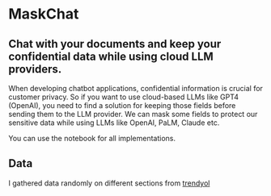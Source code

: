 # MaskChat
## Chat with your documents and keep your confidential data while using cloud LLM providers.

When developing chatbot applications, confidential information is crucial for customer privacy. So if you want to use cloud-based LLMs like GPT4 (OpenAI), you need to find a solution for keeping those fields before sending them to the LLM provider.
We can  mask some fields to protect our sensitive data while using LLMs like OpenAI, PaLM, Claude etc.

You can use the notebook for all implementations.

## Data
I gathered data randomly on different sections from [trendyol](https://www.trendyol.com/yardim/sorular)
